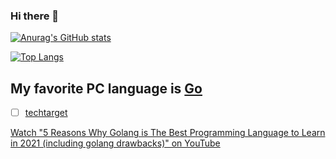 ### Hi there 👋

<!--
**rokath/rokath** is a ✨ _special_ ✨ repository because its `README.md` (this file) appears on your GitHub profile.

Here are some ideas to get you started:

- 🔭 I’m currently working on ...
- 🌱 I’m currently learning ...
- 👯 I’m looking to collaborate on ...
- 🤔 I’m looking for help with ...
- 💬 Ask me about ...
- 📫 How to reach me: ...
- 😄 Pronouns: ...
- ⚡ Fun fact: ...
-->



[![Anurag's GitHub stats](https://github-readme-stats.vercel.app/api?username=rokath)](https://github.com/anuraghazra/github-readme-stats)

[![Top Langs](https://github-readme-stats.vercel.app/api/top-langs/?username=rokath)](https://github.com/anuraghazra/github-readme-stats)

## My favorite PC language is [Go](https://go.dev)

* [ ] [techtarget](https://www.techtarget.com/searchitoperations/definition/Go-programming-language)

<!--
https://youtu.be/5kj5ApnhPAE
https://youtu.be/FEFXjRoac_U
https://youtu.be/_00HnjEMyew
https://twitter.com/golangnews/status/1319889604237983744?s=08
https://youtu.be/LvgVSSpwND8
https://youtu.be/oV9rvDllKEg
https://youtu.be/rFejpH_tAHM
https://golang.org/doc/modules/managing-dependencies
https://play.golang.org/p/lYGWRHhT6Tm
Expressiveness of Go PDF -> Sehr kurz,  etwas angestaubt aber inhaltlich  weitgehend aktuell. Rob Pike ist einer der Go Erfinder.
https://productcoalition.com/reasons-why-golang-is-better-than-other-programming-languages-4714082bb1b1
https://medium.com/@ReemiShirsath/golang-for-mobile-development-c7391e690f71

[“Implementing Golang Interfaces; Like a Boss” by Jordan Chalupka](https://link.medium.com/W5oEMjLEF8) 

-->
[Watch "5 Reasons Why Golang is The Best Programming Language to Learn in 2021 (including golang drawbacks)" on YouTube](https://youtu.be/Xi779UBOGGM)

